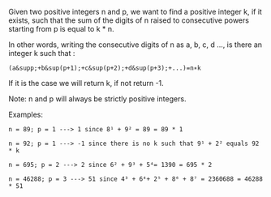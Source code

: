 Given two positive integers n and p, we want to find a positive integer k, if it exists, such that the sum of the digits of n raised to consecutive powers starting from p is equal to k * n.

In other words, writing the consecutive digits of n as a, b, c, d ..., is there an integer k such that :

    (a&supp;+b&sup(p+1);+c&sup(p+2);+d&sup(p+3);+...)=n∗k
    
If it is the case we will return k, if not return -1.

Note: n and p will always be strictly positive integers.

Examples:

    n = 89; p = 1 ---> 1 since 8¹ + 9² = 89 = 89 * 1
    
    n = 92; p = 1 ---> -1 since there is no k such that 9¹ + 2² equals 92 * k
    
    n = 695; p = 2 ---> 2 since 6² + 9³ + 5⁴= 1390 = 695 * 2
    
    n = 46288; p = 3 ---> 51 since 4³ + 6⁴+ 2⁵ + 8⁶ + 8⁷ = 2360688 = 46288 * 51
